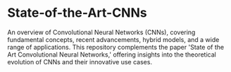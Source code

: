 # State-of-the-Art-CNNs
An overview of Convolutional Neural Networks (CNNs), covering fundamental concepts, recent advancements, hybrid models, and a wide range of applications. This repository complements the paper 'State of the Art Convolutional Neural Networks,' offering insights into the theoretical evolution of CNNs and their innovative use cases.
